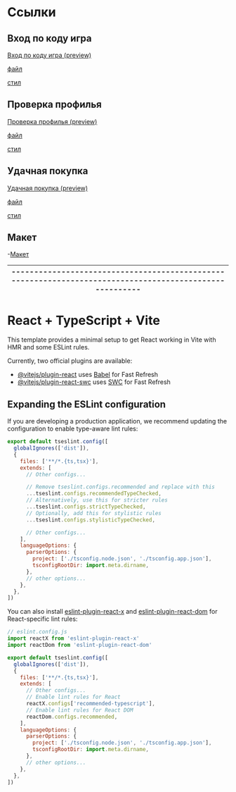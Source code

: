 # Ссылки
## Вход по коду игра
[Вход по коду игра (preview)](https://k1ng-ali.github.io/test-proj/)

[файл](src/pages/LoginByCode.tsx)

[стил](src/pages/Styles/LoginByCode.css)


## Проверка профилья
[Проверка профилья (preview)](https://k1ng-ali.github.io/test-proj/#CheckProfile)

[файл](src/pages/CheckProfile.tsx)

[стил](src/pages/Styles/CheckProfile.css)

## Удачная покупка
[Удачная покупка (preview)](https://k1ng-ali.github.io/test-proj/#Success)

[файл](src/pages/Success.tsx)

[стил](src/pages/Styles/Success.css)

## Макет
-[Макет](https://www.figma.com/design/0Y3KrdFxBu2XCdLsoE8yhk/%D0%92%D0%B5%D1%80%D1%81%D1%82%D0%BA%D0%B0?node-id=3-2554&t=XhIOnZQUYyML4GcC-0)




|--------------------------------------------------------------------------------------------------------|
|--------------------------------------------------------------------------------------------------------|

# React + TypeScript + Vite

This template provides a minimal setup to get React working in Vite with HMR and some ESLint rules.

Currently, two official plugins are available:

- [@vitejs/plugin-react](https://github.com/vitejs/vite-plugin-react/blob/main/packages/plugin-react) uses [Babel](https://babeljs.io/) for Fast Refresh
- [@vitejs/plugin-react-swc](https://github.com/vitejs/vite-plugin-react/blob/main/packages/plugin-react-swc) uses [SWC](https://swc.rs/) for Fast Refresh

## Expanding the ESLint configuration

If you are developing a production application, we recommend updating the configuration to enable type-aware lint rules:

```js
export default tseslint.config([
  globalIgnores(['dist']),
  {
    files: ['**/*.{ts,tsx}'],
    extends: [
      // Other configs...

      // Remove tseslint.configs.recommended and replace with this
      ...tseslint.configs.recommendedTypeChecked,
      // Alternatively, use this for stricter rules
      ...tseslint.configs.strictTypeChecked,
      // Optionally, add this for stylistic rules
      ...tseslint.configs.stylisticTypeChecked,

      // Other configs...
    ],
    languageOptions: {
      parserOptions: {
        project: ['./tsconfig.node.json', './tsconfig.app.json'],
        tsconfigRootDir: import.meta.dirname,
      },
      // other options...
    },
  },
])
```

You can also install [eslint-plugin-react-x](https://github.com/Rel1cx/eslint-react/tree/main/packages/plugins/eslint-plugin-react-x) and [eslint-plugin-react-dom](https://github.com/Rel1cx/eslint-react/tree/main/packages/plugins/eslint-plugin-react-dom) for React-specific lint rules:

```js
// eslint.config.js
import reactX from 'eslint-plugin-react-x'
import reactDom from 'eslint-plugin-react-dom'

export default tseslint.config([
  globalIgnores(['dist']),
  {
    files: ['**/*.{ts,tsx}'],
    extends: [
      // Other configs...
      // Enable lint rules for React
      reactX.configs['recommended-typescript'],
      // Enable lint rules for React DOM
      reactDom.configs.recommended,
    ],
    languageOptions: {
      parserOptions: {
        project: ['./tsconfig.node.json', './tsconfig.app.json'],
        tsconfigRootDir: import.meta.dirname,
      },
      // other options...
    },
  },
])
```